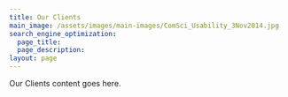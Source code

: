 ```yaml
---
title: Our Clients
main_image: /assets/images/main-images/ComSci_Usability_3Nov2014.jpg
search_engine_optimization:
  page_title:
  page_description:
layout: page
---
```

Our Clients content goes here.
